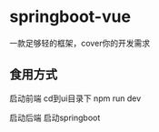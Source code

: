 # springboot-vue
一款足够轻的框架，cover你的开发需求


<h2>食用方式</h2>
启动前端 
cd到ui目录下  npm run dev

启动后端
启动springboot
